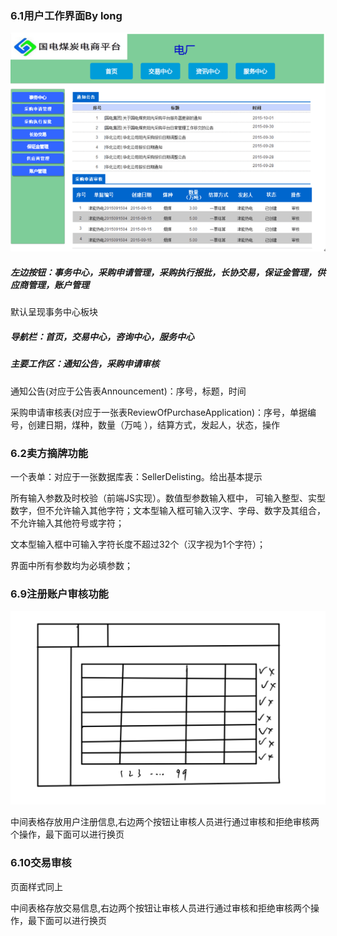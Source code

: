 ### 6.1用户工作界面By long

![](https://github.com/baigeixiaozu/CoalTrading/blob/main/docs/img/6.1.png)

##### 左边按钮：事务中心，采购申请管理，采购执行报批，长协交易，保证金管理，供应商管理，账户管理

默认呈现事务中心板块

##### 导航栏：首页，交易中心，咨询中心，服务中心

##### 主要工作区：通知公告，采购申请审核

通知公告(对应于公告表Announcement)：序号，标题，时间

采购申请审核表(对应于一张表ReviewOfPurchaseApplication)：序号，单据编号，创建日期，煤种，数量（万吨 ），结算方式，发起人，状态，操作

### 6.2卖方摘牌功能


一个表单：对应于一张数据库表：SellerDelisting。给出基本提示

所有输入参数及时校验（前端JS实现）。数值型参数输入框中， 可输入整型、实型数字，但不允许输入其他字符；文本型输入框可输入汉字、字母、数字及其组合，不允许输入其他符号或字符；

 文本型输入框中可输入字符长度不超过32个（汉字视为1个字符）；

 界面中所有参数均为必填参数；

### 6.9注册账户审核功能
![图1](img/066EDEDF0B44D319092522C3FB02B558.png)

中间表格存放用户注册信息,右边两个按钮让审核人员进行通过审核和拒绝审核两个操作，最下面可以进行换页

### 6.10交易审核

页面样式同上  

中间表格存放交易信息,右边两个按钮让审核人员进行通过审核和拒绝审核两个操作，最下面可以进行换页
